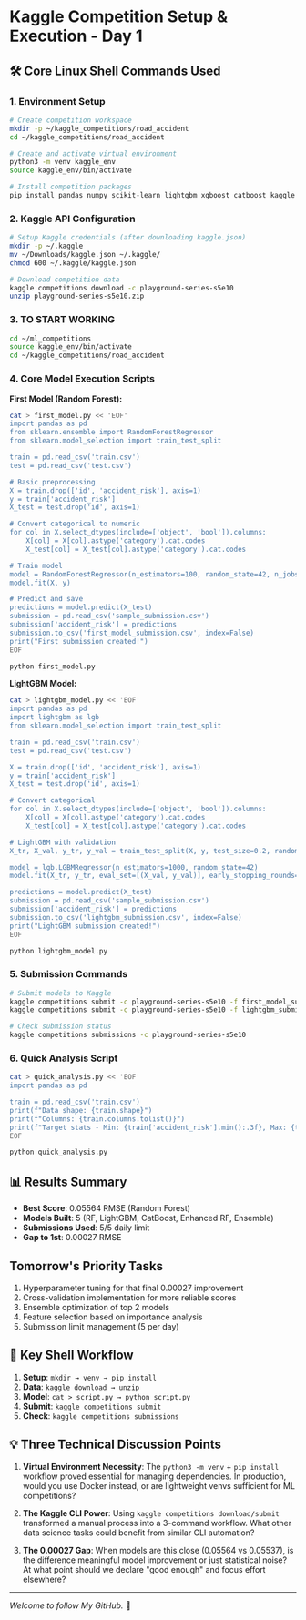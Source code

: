 # Kaggle Competition Setup & Execution - Day 1

## 🛠️ Core Linux Shell Commands Used

### 1. Environment Setup
```bash
# Create competition workspace
mkdir -p ~/kaggle_competitions/road_accident
cd ~/kaggle_competitions/road_accident

# Create and activate virtual environment
python3 -m venv kaggle_env
source kaggle_env/bin/activate

# Install competition packages
pip install pandas numpy scikit-learn lightgbm xgboost catboost kaggle
```

### 2. Kaggle API Configuration
```bash
# Setup Kaggle credentials (after downloading kaggle.json)
mkdir -p ~/.kaggle
mv ~/Downloads/kaggle.json ~/.kaggle/
chmod 600 ~/.kaggle/kaggle.json

# Download competition data
kaggle competitions download -c playground-series-s5e10
unzip playground-series-s5e10.zip
```

### 3. TO START WORKING
```bash
cd ~/ml_competitions
source kaggle_env/bin/activate
cd ~/kaggle_competitions/road_accident
```

### 4. Core Model Execution Scripts

**First Model (Random Forest):**
```bash
cat > first_model.py << 'EOF'
import pandas as pd
from sklearn.ensemble import RandomForestRegressor
from sklearn.model_selection import train_test_split

train = pd.read_csv('train.csv')
test = pd.read_csv('test.csv')

# Basic preprocessing
X = train.drop(['id', 'accident_risk'], axis=1)
y = train['accident_risk']
X_test = test.drop('id', axis=1)

# Convert categorical to numeric
for col in X.select_dtypes(include=['object', 'bool']).columns:
    X[col] = X[col].astype('category').cat.codes
    X_test[col] = X_test[col].astype('category').cat.codes

# Train model
model = RandomForestRegressor(n_estimators=100, random_state=42, n_jobs=-1)
model.fit(X, y)

# Predict and save
predictions = model.predict(X_test)
submission = pd.read_csv('sample_submission.csv')
submission['accident_risk'] = predictions
submission.to_csv('first_model_submission.csv', index=False)
print("First submission created!")
EOF

python first_model.py
```

**LightGBM Model:**
```bash
cat > lightgbm_model.py << 'EOF'
import pandas as pd
import lightgbm as lgb
from sklearn.model_selection import train_test_split

train = pd.read_csv('train.csv')
test = pd.read_csv('test.csv')

X = train.drop(['id', 'accident_risk'], axis=1)
y = train['accident_risk']
X_test = test.drop('id', axis=1)

# Convert categorical
for col in X.select_dtypes(include=['object', 'bool']).columns:
    X[col] = X[col].astype('category').cat.codes
    X_test[col] = X_test[col].astype('category').cat.codes

# LightGBM with validation
X_tr, X_val, y_tr, y_val = train_test_split(X, y, test_size=0.2, random_state=42)

model = lgb.LGBMRegressor(n_estimators=1000, random_state=42)
model.fit(X_tr, y_tr, eval_set=[(X_val, y_val)], early_stopping_rounds=50, verbose=False)

predictions = model.predict(X_test)
submission = pd.read_csv('sample_submission.csv')
submission['accident_risk'] = predictions
submission.to_csv('lightgbm_submission.csv', index=False)
print("LightGBM submission created!")
EOF

python lightgbm_model.py
```

### 5. Submission Commands
```bash
# Submit models to Kaggle
kaggle competitions submit -c playground-series-s5e10 -f first_model_submission.csv -m "First model - Random Forest"
kaggle competitions submit -c playground-series-s5e10 -f lightgbm_submission.csv -m "LightGBM baseline"

# Check submission status
kaggle competitions submissions -c playground-series-s5e10
```

### 6. Quick Analysis Script
```bash
cat > quick_analysis.py << 'EOF'
import pandas as pd

train = pd.read_csv('train.csv')
print(f"Data shape: {train.shape}")
print(f"Columns: {train.columns.tolist()}")
print(f"Target stats - Min: {train['accident_risk'].min():.3f}, Max: {train['accident_risk'].max():.3f}, Mean: {train['accident_risk'].mean():.3f}")
EOF

python quick_analysis.py
```

## 📊 Results Summary
- **Best Score**: 0.05564 RMSE (Random Forest)
- **Models Built**: 5 (RF, LightGBM, CatBoost, Enhanced RF, Ensemble)
- **Submissions Used**: 5/5 daily limit
- **Gap to 1st**: 0.00027 RMSE

## Tomorrow's Priority Tasks

1. Hyperparameter tuning for that final 0.00027 improvement
2. Cross-validation implementation for more reliable scores
3. Ensemble optimization of top 2 models
4. Feature selection based on importance analysis
5. Submission limit management (5 per day)

## 🎯 Key Shell Workflow
1. **Setup**: `mkdir → venv → pip install`
2. **Data**: `kaggle download → unzip`
3. **Model**: `cat > script.py → python script.py`
4. **Submit**: `kaggle competitions submit`
5. **Check**: `kaggle competitions submissions`

## 💡 Three Technical Discussion Points

1. **Virtual Environment Necessity**: The `python3 -m venv` + `pip install` workflow proved essential for managing dependencies. In production, would you use Docker instead, or are lightweight venvs sufficient for ML competitions?

2. **The Kaggle CLI Power**: Using `kaggle competitions download/submit` transformed a manual process into a 3-command workflow. What other data science tasks could benefit from similar CLI automation?

3. **The 0.00027 Gap**: When models are this close (0.05564 vs 0.05537), is the difference meaningful model improvement or just statistical noise? At what point should we declare "good enough" and focus effort elsewhere?

---

*Welcome to follow My GitHub.* 🚀
